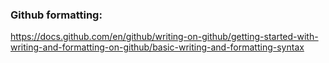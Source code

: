 ### Github formatting:
https://docs.github.com/en/github/writing-on-github/getting-started-with-writing-and-formatting-on-github/basic-writing-and-formatting-syntax
